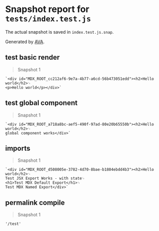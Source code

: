 # Snapshot report for `tests/index.test.js`

The actual snapshot is saved in `index.test.js.snap`.

Generated by [AVA](https://avajs.dev).

## test basic render

> Snapshot 1

    `<div id="MDX_ROOT_cc212af6-9e7a-4b77-a6cd-56b473051edd"><h2>Hello world</h2>␊
    <p>Hello world</p></div>`

## test global component

> Snapshot 1

    `<div id="MDX_ROOT_a718a8bc-aef5-490f-97ad-80e20b65550b"><h2>Hello world</h2>␊
    global component works</div>`

## imports

> Snapshot 1

    `<div id="MDX_ROOT_d508005e-3782-4d70-8bae-b1804ebdd4b3"><h2>Hello world</h2>␊
    Test JSX Export Works - with state␊
    <h1>Test MDX Default Export</h1>␊
    Test MDX Named Export</div>`

## permalink compile

> Snapshot 1

    '/test'
